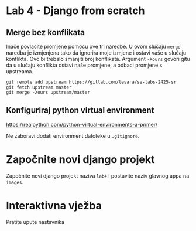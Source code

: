 # Lab 4 - Django from scratch

## Merge bez konflikata

Inače povlačite promjene pomoću ove tri naredbe. U ovom slučaju `merge` naredba je izmjenjena tako da ignorira moje izmjene i ostavi vaše u slučaju konflikta. Ovo bi trebalo smanjiti broj konflikata.
Argument ` -Xours ` govori gitu da u slučaju konflikta ostavi naše promjene, a odbaci promjene s upstreama.


```
git remote add upstream https://gitlab.com/levara/se-labs-2425-sr
git fetch upstream master
git merge -Xours upstream/master

```



## Konfiguriraj python virtual environment 

https://realpython.com/python-virtual-environments-a-primer/

Ne zaboravi dodati environment datoteke u ` .gitignore `.

# Započnite novi django projekt

Započnite novi django projekt naziva `lab4` i postavite naziv glavnog appa na `images`.


#  Interaktivna vježba

Pratite upute nastavnika
